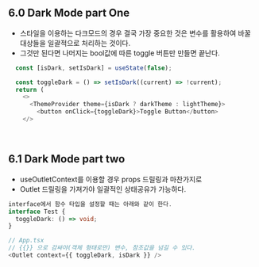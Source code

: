 ## 6.0 Dark Mode part One

- 스타일을 이용하는 다크모드의 경우 결국 가장 중요한 것은 변수를 활용하여 바꿀 대상들을 일괄적으로 처리하는 것이다.
- 그것만 된다면 나머지는 bool값에 따른 toggle 버튼만 만들면 끝난다.

```typescript
  const [isDark, setIsDark] = useState(false);

  const toggleDark = () => setIsDark((current) => !current);
  return (
    <>
      <ThemeProvider theme={isDark ? darkTheme : lightTheme}>
        <button onClick={toggleDark}>Toggle Button</button>
    </>
```

<br>

## 6.1 Dark Mode part two

- useOutletContext를 이용할 경우 props 드릴링과 마찬가지로
- Outlet 드릴링을 가져가야 일괄적인 상태공유가 가능하다.

```typescript
interface에서 함수 타입을 설정할 때는 아래와 같이 한다.
interface Test {
  toggleDark: () => void;
}

// App.tsx
// {{}} 으로 감싸야(객체 형태로만) 변수, 참조값을 넘길 수 있다.
<Outlet context={{ toggleDark, isDark }} />
```
